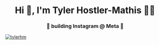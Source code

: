 <h1 align="center">Hi 👋, I'm Tyler Hostler-Mathis 👨‍💻</h1>
<h3 align="center">👷 building Instagram @ Meta 📸</h3>

<a href="https://github.com/ryo-ma/github-profile-trophy">
  <img src="https://github-profile-trophy.vercel.app/?username=tylerhm&theme=dracula&title=Commit,PullRequest,Repositories" alt="tylerhm" />
</a>
